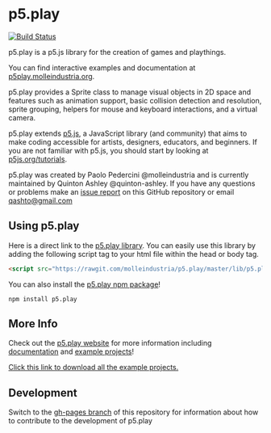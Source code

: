 # p5.play

[![Build Status](https://travis-ci.org/molleindustria/p5.play.svg?branch=master)](https://travis-ci.org/molleindustria/p5.play)

p5.play is a p5.js library for the creation of games and playthings.

You can find interactive examples and documentation at [p5play.molleindustria.org][].

p5.play provides a Sprite class to manage visual objects in 2D space and features such as animation support, basic collision detection and resolution, sprite grouping, helpers for mouse and keyboard interactions, and a virtual camera.

p5.play extends [p5.js][], a JavaScript library (and community) that aims to make coding accessible for artists, designers, educators, and beginners. If you are not familiar with p5.js, you should start by looking at [p5js.org/tutorials][].

p5.play was created by Paolo Pedercini @molleindustria and is currently maintained by Quinton Ashley @quinton-ashley. If you have any questions or problems make an [issue report][] on this GitHub repository or email <qashto@gmail.com>

## Using p5.play

Here is a direct link to the [p5.play library][]. You can easily use this library by adding the following script tag to your html file within the head or body tag.

```html
<script src="https://rawgit.com/molleindustria/p5.play/master/lib/p5.play.js"></script>
```

You can also install the [p5.play npm package][]!

```
npm install p5.play
```

## More Info

Check out the [p5.play website][] for more information including [documentation][] and [example projects][]!

[Click this link to download all the example projects.](https://github.com/molleindustria/p5.play/archive/refs/heads/gh-pages.zip)

## Development

Switch to the [gh-pages branch][] of this repository for information about how to contribute to the development of p5.play

[p5.js]: https://p5js.org
[p5js.org/tutorials]: http://p5js.org/tutorials/
[p5play.molleindustria.org]: http://p5play.molleindustria.org
[p5.play library]: https://rawgit.com/molleindustria/lib/p5.play/master/p5.play.js
[p5.play npm package]: https://www.npmjs.com/package/p5.play
[p5.play website]: http://p5play.molleindustria.org
[documentation]: http://p5play.molleindustria.org/docs/
[example projects]: http://p5play.molleindustria.org/examples/
[issue report]: https://github.com/molleindustria/p5.play/issues
[gh-pages branch]: https://github.com/molleindustria/p5.play/tree/gh-pages
